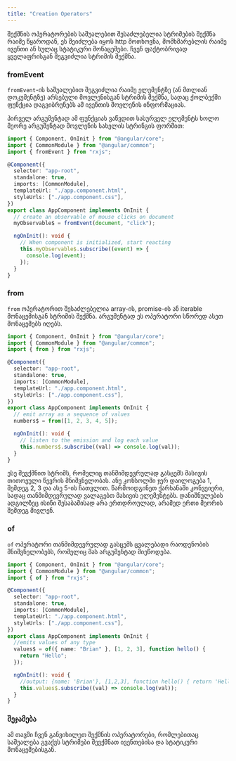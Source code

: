 ```yaml
---
title: "Creation Operators"
---
```


შექმნის ოპერატორების საშუალებით შესაძლებელია სტრიმების შექმნა რაიმე
წყაროდან, ეს შეიძლება იყოს http მოთხოვნა, მომხმარებლის რაიმე ივენთი
ან სულაც სტატიკური მონაცემები. ჩვენ ფაქტობრივად ყველაფრისგან შეგვიძლია
სტრიმის შექმნა.

### fromEvent

`fromEvent`-ის საშუალებით შეგვიძლია რაიმე ელემენტზე (ან მთლიან დოკუმენტზე)
არსებული მოვლენისგან სტრიმის შექმნა, სადაც ქოლბექში ფუნქცია დაგვიბრუნებს
ამ ივენთის მოვლენის ინფორმაციას.

პირველ არგუმენტად ამ ფუნქციას ვაწვდით სასურველ ელემენტს ხოლო მეორე არგუმენტად
მოვლენის სახელის სტრინგის ფორმით:

```ts
import { Component, OnInit } from "@angular/core";
import { CommonModule } from "@angular/common";
import { fromEvent } from "rxjs";

@Component({
  selector: "app-root",
  standalone: true,
  imports: [CommonModule],
  templateUrl: "./app.component.html",
  styleUrls: ["./app.component.css"],
})
export class AppComponent implements OnInit {
  // create an observable of mouse clicks on document
  myObservable$ = fromEvent(document, "click");

  ngOnInit(): void {
    // When component is initialized, start reacting
    this.myObservable$.subscribe((event) => {
      console.log(event);
    });
  }
}
```

### from

`from` ოპერატორით შესაძლებელია array-ის, promise-ის ან iterable მონაცემისგან
სტრიმის შექმნა. არგუმენტად ეს ოპერატორი სწორედ ასეთ მონაცემებს იღებს.

```ts
import { Component, OnInit } from "@angular/core";
import { CommonModule } from "@angular/common";
import { from } from "rxjs";

@Component({
  selector: "app-root",
  standalone: true,
  imports: [CommonModule],
  templateUrl: "./app.component.html",
  styleUrls: ["./app.component.css"],
})
export class AppComponent implements OnInit {
  // emit array as a sequence of values
  numbers$ = from([1, 2, 3, 4, 5]);

  ngOnInit(): void {
    // listen to the emission and log each value
    this.numbers$.subscribe((val) => console.log(val));
  }
}
```

ესე შევქმნით სტრიმს, რომელიც თანმიმდევრულად გასცემს მასივის თითოეული
წევრის მნიშვნელობას. ანუ კონსოლში ჯერ დაილოგება 1, შემდეგ 2, 3 და ასე
5-ის ჩათვლით. წარმოიდგინეთ ქარხანაში კონვეიერი, სადაც თანმიმდევრულად
ვალაგებთ მასივის ელემენტებს. დანიშნულების ადგილზეც ისინი შესაბამისად არა
ერთდროულად, არამედ ერთი მეორის შემდეგ მივლენ.

### of

`of` ოპერატორი თანმიმდევრულად გასცემს ცვალებადი რაოდენობის მნიშვნელობებს,
რომელიც მას არგუმენტად მიეწოდება.

```ts
import { Component, OnInit } from "@angular/core";
import { CommonModule } from "@angular/common";
import { of } from "rxjs";

@Component({
  selector: "app-root",
  standalone: true,
  imports: [CommonModule],
  templateUrl: "./app.component.html",
  styleUrls: ["./app.component.css"],
})
export class AppComponent implements OnInit {
  //emits values of any type
  values$ = of({ name: "Brian" }, [1, 2, 3], function hello() {
    return "Hello";
  });

  ngOnInit(): void {
    //output: {name: 'Brian'}, [1,2,3], function hello() { return 'Hello' }
    this.values$.subscribe((val) => console.log(val));
  }
}
```

### შეჯამება

ამ თავში ჩვენ განვიხილეთ შექმნის ოპერატორები, რომლებითაც საშუალება გვაქვს
სტრიმები შევქმნათ ივენთებისა და სტატიკური მონაცემებისგან.
